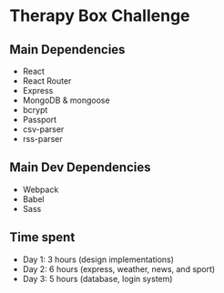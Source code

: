 # Therapy Box Challenge
## Main Dependencies
- React
- React Router
- Express
- MongoDB & mongoose
- bcrypt
- Passport
- csv-parser
- rss-parser

## Main Dev Dependencies
- Webpack
- Babel
- Sass

## Time spent
- Day 1: 3 hours (design implementations)
- Day 2: 6 hours (express, weather, news, and sport)
- Day 3: 5 hours (database, login system)